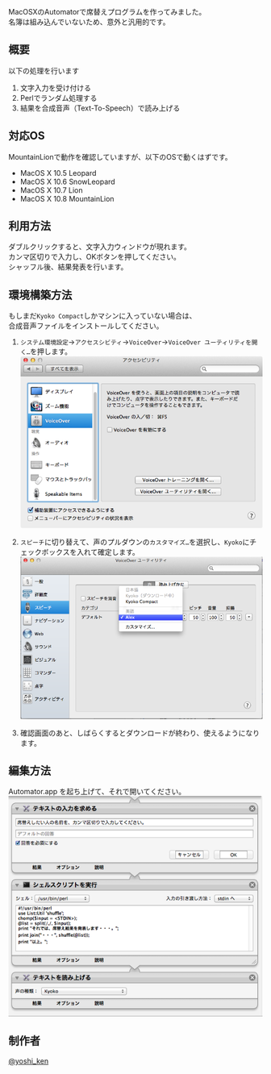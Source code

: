 MacOSXのAutomatorで席替えプログラムを作ってみました。  
名簿は組み込んでいないため、意外と汎用的です。

## 概要

以下の処理を行います

1. 文字入力を受け付ける
2. Perlでランダム処理する
3. 結果を合成音声（Text-To-Speech）で読み上げる

## 対応OS

MountainLionで動作を確認していますが、以下のOSで動くはずです。

* MacOS X 10.5 Leopard
* MacOS X 10.6 SnowLeopard
* MacOS X 10.7 Lion
* MacOS X 10.8 MountainLion

## 利用方法

ダブルクリックすると、文字入力ウィンドウが現れます。  
カンマ区切りで入力し、OKボタンを押してください。  
シャッフル後、結果発表を行います。

## 環境構築方法

もしまだ`Kyoko Compact`しかマシンに入っていない場合は、  
合成音声ファイルをインストールしてください。

1. `システム環境設定`→`アクセスシビティ`→`VoiceOver`→`VoiceOver ユーティリティを開く…`を押します。
![install-1](Install-1.png)

2. `スピーチ`に切り替えて、声のプルダウンの`カスタマイズ…`を選択し、`Kyoko`にチェックボックスを入れて確定します。
![install-2](Install-2.png)

3. 確認画面のあと、しばらくするとダウンロードが終わり、使えるようになります。

## 編集方法

Automator.app を起ち上げて、それで開いてください。
![workflow](workflow.png)

## 制作者

[@yoshi_ken](https://twitter.com/yoshi_ken)
